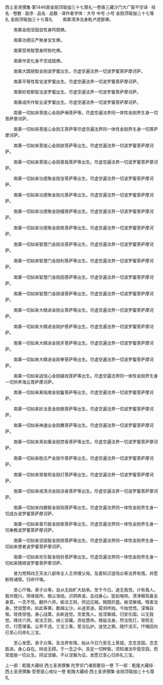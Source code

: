 西土圣贤撰集·第1446部金刚顶瑜伽三十七尊礼一卷唐三藏沙门大广智不空译
· 经名 · 卷数 · 跋序
· 品名 · 品数 · 译作者字体：大号 中号 小号
金刚顶瑜伽三十七尊礼
金刚顶瑜伽三十七尊礼
　　南慕清净法身毗卢遮那佛。

　　南慕金刚坚固自性身阿閦佛。

　　南慕功德庄严聚身宝生佛。

　　南慕受用智慧身阿弥陀佛。

　　南慕作变化身不空成就佛。

　　南慕大圆镜智金刚波罗蜜出生。尽虚空遍法界一切波罗蜜菩萨摩诃萨。

　　南慕平等性智宝波罗蜜出生。尽虚空遍法界一切波罗蜜菩萨摩诃萨。

　　南慕妙观察智法波罗蜜出生。尽虚空遍法界一切波罗蜜菩萨摩诃萨。

　　南慕成所作智业波罗蜜出生。尽虚空遍法界一切波罗蜜菩萨摩诃萨。

　　南慕一切如来菩提心金刚萨埵菩萨等。尽虚空遍法界同一体性金刚界生身一切菩萨摩诃萨。

　　南慕一切如来菩提心金刚王菩萨等尽虚空遍法界同一体性金刚界生身一切菩萨摩诃萨。

　　南慕一切如来菩提心金刚欲菩萨等出生。尽虚空遍法界一切波罗蜜菩萨摩诃萨。

　　南慕一切如来菩提心金刚善哉菩萨等出生。尽虚空遍法界一切波罗蜜菩萨摩诃萨。

　　南慕一切如来功德聚金刚宝菩萨等出生。尽虚空遍法界一切波罗蜜菩萨摩诃萨。

　　南慕一切如来功德聚金刚光菩萨等出生。尽虚空遍法界一切波罗蜜菩萨摩诃萨。

　　南慕一切如来功德聚金刚幢菩萨等出生。尽虚空遍法界一切波罗蜜菩萨摩诃萨。

　　南慕一切如来功德聚金刚笑菩萨等出生。尽虚空遍法界一切波罗蜜菩萨摩诃萨。

　　南慕一切如来智慧门金刚法菩萨等出生。尽虚空遍法界一切波罗蜜菩萨摩诃萨。

　　南慕一切如来智慧门金刚利菩萨等出生。尽虚空遍法界一切波罗蜜菩萨摩诃萨。

　　南慕一切如来智慧门金刚因菩萨等出生。尽虚空遍法界一切波罗蜜菩萨摩诃萨。

　　南慕一切如来智慧门金刚语菩萨等出生。尽虚空遍法界一切波罗蜜菩萨摩诃萨。

　　南慕一切如来大精进金刚业菩萨等出生。尽虚空遍法界一切波罗蜜菩萨摩诃萨。

　　南慕一切如来大精进金刚护菩萨等出生。尽虚空遍法界一切波罗蜜菩萨摩诃萨。

　　南慕一切如来大精进金刚牙菩萨等出生。尽虚空遍法界一切波罗蜜菩萨摩诃萨。

　　南慕一切如来大精进金刚拳菩萨等出生。尽虚空遍法界一切波罗蜜菩萨摩诃萨。

　　南慕一切如来适悦心金刚嬉戏菩萨等出生。尽虚空遍法界同一体性金刚界生身一切供养海云菩萨摩诃萨。

　　南慕一切如来离垢缯金刚鬘菩萨等出生。尽虚空遍法界一切波罗蜜菩萨摩诃萨。

　　南慕一切如来妙法音金刚歌菩萨等出生。尽虚空遍法界一切波罗蜜菩萨摩诃萨。

　　南慕一切如来神通业金刚舞菩萨等出生。尽虚空遍法界一切波罗蜜菩萨摩诃萨。

　　南慕一切如来真如薰金刚焚香菩萨等出生。尽虚空遍法界一切波罗蜜菩萨摩诃萨。

　　南慕一切如来胜庄严金刚华菩萨等出生。尽虚空遍法界一切波罗蜜菩萨摩诃萨。

　　南慕一切如来常普照金刚灯菩萨等出生。尽虚空遍法界一切波罗蜜菩萨摩诃萨。

　　南慕一切如来戒清凉金刚涂香菩萨等出生。尽虚空遍法界一切波罗蜜菩萨摩诃萨。

　　南慕一切如来四摄智金刚钩菩萨等出生。尽虚空遍法界同一体性金刚界生身一切成办波罗蜜菩萨摩诃萨。

　　南慕一切如来善巧智金刚索菩萨等出生。尽虚空遍法界同一体性金刚界生身一切奉教波罗蜜菩萨摩诃萨。

　　南慕一切如来坚固智金刚锁菩萨等出生。尽虚空遍法界同一体性金刚界生身一切如来使者波罗蜜菩萨摩诃萨。

　　南慕一切如来欢乐智金刚铃菩萨等出生。尽虚空遍法界同一体性金刚界生身一切如来随顺波罗蜜菩萨摩诃萨。

　　普为梵释四王天龙八部帝主人王师僧父母。及善知识道场众等法界有情。并愿断除诸障。归命忏悔。

　　至心忏悔。弟子众等。自从无始旷大劫来。至于今日。迷无我觉。计有我人。我许既兴。常缘我所。根尘浩绕。识阴奔波。击动身心。犹如电转。清净眼耳鼻舌身意。一念不觉。翻作六师。偷法王财。供边见贼。贼既炽盛。破涅槃城。残害法身。焚烧慧命。如此等罪。数越尘沙。从迷至迷。莫测终始。今始觉悟。深悔自惭。晓夜惊惶。身心战栗。永断迷觉。贪爱我人。投涅槃城。归安乐国。以无我觉。降伏六师。收法王财。纳三坚藏。资给慧命。增益法身。然法性灯。常照无尽。行愿理事。尘界不违。三宝三乘。誓当弘护。迷觉之罪。随忏消灭。忏悔回向已至心归命礼三宝。

　　至心发愿。弟子众等。及法界有情。始从今日乃至无上菩提。念念坚固。念念胜进。身心自在。辩说无碍。于一念之中。具足一切种智。须知诸法毕竟空寂。而常度脱一切众生。同证涅槃。不以涅槃为证。发愿已至心归命礼三宝。

上一部：乾隆大藏经·西土圣贤撰集·陀罗尼门诸部要目一卷
下一部：乾隆大藏经·西土圣贤撰集·受菩提心戒仪一卷
乾隆大藏经·西土圣贤撰集·金刚顶瑜伽三十七尊礼